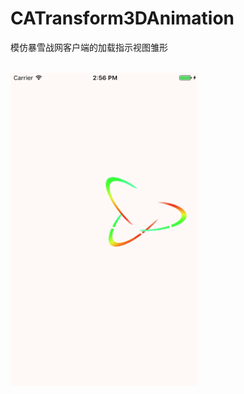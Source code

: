 # CATransform3DAnimation
模仿暴雪战网客户端的加载指示视图雏形

<br>
<img width=300 src='https://github.com/jakajacky/CATransform3DAnimation/blob/master/2017-07-27%2014_57_23.gif' />
